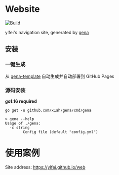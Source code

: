 # Website

[![Build](https://github.com/ylfei/web/actions/workflows/generate.yml/badge.svg)](https://github.com/ylfei/web/actions/workflows/generate.yml)

ylfei's navigation site, generated by [gena](https://github.com/x1ah/gena)

## 安装

### 一键生成

从 [gena-template](https://github.com/x1ah/gena-template) 自动生成并自动部署到 GitHub Pages

### 源码安装

**go1.16 required**

```asciidoc
go get -u github.com/x1ah/gena/cmd/gena
```

```asciidoc
> gena --help
Usage of ./gena:
  -c string
    	Config file (default "config.yml")
```

# 使用案例

Site address: https://ylfei.github.io/web
